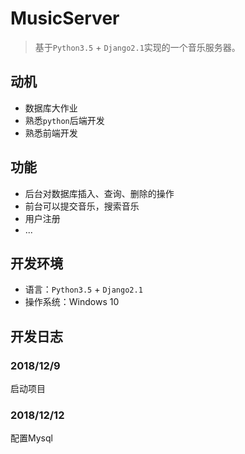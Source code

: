 # MusicServer

> 基于`Python3.5` + `Django2.1`实现的一个音乐服务器。

## 动机

- 数据库大作业
- 熟悉`python`后端开发
- 熟悉前端开发

## 功能

- 后台对数据库插入、查询、删除的操作
- 前台可以提交音乐，搜索音乐
- 用户注册
- ...

## 开发环境

- 语言：`Python3.5` + `Django2.1`
- 操作系统：Windows 10

## 开发日志

### 2018/12/9 

启动项目

### 2018/12/12

配置Mysql